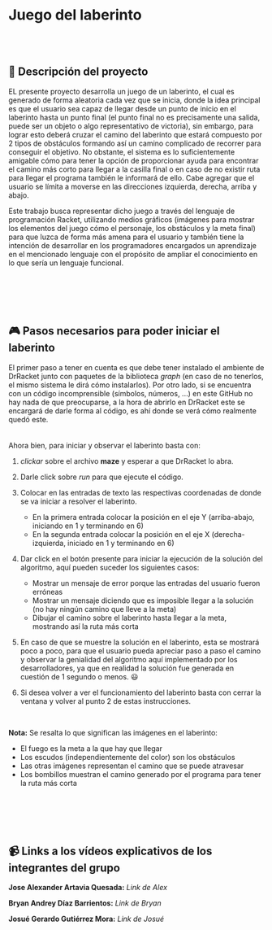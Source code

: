 # Juego del laberinto

<br><br>

## :notebook: Descripción del proyecto
EL presente proyecto desarrolla un juego de un laberinto, el cual es generado de forma aleatoria cada vez que se inicia, donde la idea principal es que el usuario sea capaz de llegar desde un punto de inicio en el laberinto hasta un punto final (el punto final no es precisamente una salida, puede ser un objeto o algo representativo de victoria), sin embargo, para lograr esto deberá cruzar el camino del laberinto que estará compuesto por 2 tipos de obstáculos formando así un camino complicado de recorrer para conseguir el objetivo. No obstante, el sistema es lo suficientemente amigable cómo para tener la opción de proporcionar ayuda para encontrar el camino más corto para llegar a la casilla final o en caso de no existir ruta para llegar el programa también le informará de ello. Cabe agregar que el usuario se límita a moverse en las direcciones izquierda, derecha, arriba y abajo.

Este trabajo busca representar dicho juego a través del lenguaje de programación Racket, utilizando medios gráficos (imágenes para mostrar los elementos del juego cómo el personaje, los obstáculos y la meta final) para que luzca de forma más amena para el usuario y también tiene la intención de desarrollar en los programadores encargados un aprendizaje en el mencionado lenguaje con el propósito de ampliar el conocimiento en lo que sería un lenguaje funcional.

<br><br><br><br>


## :video_game: Pasos necesarios para poder iniciar el laberinto

El primer paso a tener en cuenta es que debe tener instalado el ambiente de DrRacket junto con paquetes de la biblioteca _graph_ (en caso de no tenerlos, el mismo sistema le dirá cómo instalarlos). Por otro lado, si se encuentra con un código incomprensible (símbolos, números, ...) en este GitHub no hay nada de que preocuparse, a la hora de abrirlo en DrRacket este se encargará de darle forma al código, es ahí donde se verá cómo realmente quedó este.  
<br><br>
Ahora bien, para iniciar y observar el laberinto basta con: 

1. _clickar_ sobre el archivo __maze__ y esperar a que DrRacket lo abra.
2. Darle click sobre _run_ para que ejecute el código.
3. Colocar en las entradas de texto las respectivas coordenadas de donde se va iniciar a resolver el laberinto.
      - En la primera entrada colocar la posición en el eje Y (arriba-abajo, iniciando en 1 y terminando en 6)
      - En la segunda entrada colocar la posición en el eje X (derecha-izquierda, iniciado en 1 y terminando en 6)

4. Dar click en el botón presente para iniciar la ejecución de la solución del algoritmo, aquí pueden suceder los siguientes casos:
      - Mostrar un mensaje de error porque las entradas del usuario fueron erróneas
      - Mostrar un mensaje diciendo que es imposible llegar a la solución (no hay ningún camino que lleve a la meta)
      - Dibujar el camino sobre el laberinto hasta llegar a la meta, mostrando así la ruta más corta

5. En caso de que se muestre la solución en el laberinto, esta se mostrará poco a poco, para que el usuario pueda apreciar paso a paso el camino y observar la genialidad del algoritmo aquí implementado por los desarrolladores, ya que en realidad la solución fue generada en cuestión de 1 segundo o menos. :smiley:

6. Si desea volver a ver el funcionamiento del laberinto basta con cerrar la ventana y volver al punto 2 de estas instrucciones.

<br> 

__Nota:__ Se resalta lo que significan las imágenes en el laberinto:

- El fuego es la meta a la que hay que llegar
- Los escudos (independientemente del color) son los obstáculos
- Las otras imágenes representan el camino que se puede atravesar
- Los bombillos muestran el camino generado por el programa para tener la ruta más corta


<br><br><br><br>

## :video_camera: Links a los vídeos explicativos de los integrantes del grupo
**Jose Alexander Artavia Quesada:** _Link de Alex_
<br>

**Bryan Andrey Díaz Barrientos:** _Link de Bryan_
<br> 

**Josué Gerardo Gutiérrez Mora:** _Link de Josué_
